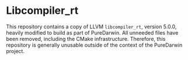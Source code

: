 # Libcompiler_rt

This repository contains a copy of LLVM `libcompiler_rt`,
version 5.0.0, heavily modified to build as part of PureDarwin.
All unneeded files have been removed, including the CMake infrastructure.
Therefore, this repository is generally unusable outside of
the context of the PureDarwin project.
